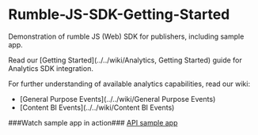 # Rumble-JS-SDK-Getting-Started
Demonstration of rumble JS (Web) SDK for publishers, including sample app.

Read our [Getting Started](../../wiki/Analytics, Getting Started) guide for Analytics SDK integration.

For further understanding of available analytics capabilities, read our wiki:
* [General Purpose Events](../../wiki/General Purpose Events)
* [Content BI Events](../../wiki/Content BI Events)

###Watch sample app in action###
[API sample app](http://rumbleinc.github.io/Rumble-JS-SDK-Getting-Started/examples/playground.html)
